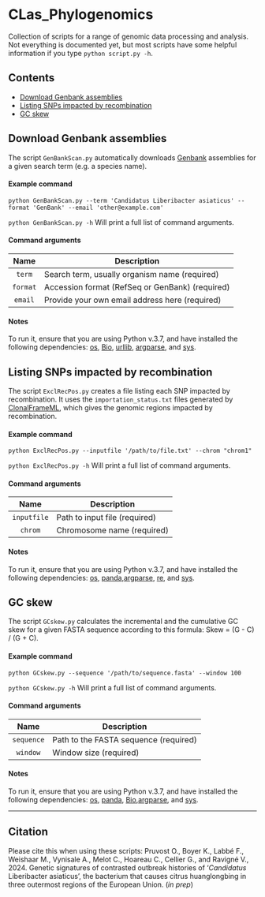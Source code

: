# CLas_Phylogenomics
Collection of scripts for a range of genomic data processing and analysis.
Not everything is documented yet, but most scripts have some helpful information if you type `python script.py -h`.

## Contents

* [Download Genbank assemblies](#Download-Genbank-assemblies)
* [Listing SNPs impacted by recombination](#Listing-SNPs-impacted-by-recombination)
* [GC skew](#GC-skew)

## Download Genbank assemblies
The script `GenBankScan.py` automatically downloads [Genbank](https://www.ncbi.nlm.nih.gov/genbank/) assemblies for a given search term (e.g. a species name).

#### Example command
`python GenBankScan.py --term 'Candidatus Liberibacter asiaticus' --format 'GenBank' --email 'other@example.com'`

`python GenBankScan.py -h` Will print a full list of command arguments.

#### Command arguments
| Name | Description |
| :--: | ----------- | 
| `term` | Search term, usually organism name (required) |
| `format`  | Accession format (RefSeq or GenBank) (required) |
| `email`  | Provide your own email address here (required) |

#### Notes
To run it, ensure that you are using Python v.3.7, and have installed the following dependencies: [os](https://docs.python.org/3/library/os.html), [Bio](https://biopython.org/), [urllib](https://docs.python.org/3/library/urllib.html), [argparse](https://docs.python.org/3/library/argparse.html), and [sys](https://docs.python.org/3/library/sys.html).

## Listing SNPs impacted by recombination
The script `ExclRecPos.py` creates a file listing each SNP impacted by recombination. It uses the `importation_status.txt` files generated by [ClonalFrameML](https://github.com/xavierdidelot/ClonalFrameML), which gives the genomic regions impacted by recombination.

#### Example command
`python ExclRecPos.py --inputfile '/path/to/file.txt' --chrom "chrom1"`

`python ExclRecPos.py -h` Will print a full list of command arguments.

#### Command arguments
| Name | Description |
| :--: | ----------- | 
| `inputfile` | Path to input file (required) |
| `chrom`  | Chromosome name (required) |

#### Notes
To run it, ensure that you are using Python v.3.7, and have installed the following dependencies: [os](https://docs.python.org/3/library/os.html), [panda](https://pandas.pydata.org/),[argparse](https://docs.python.org/3/library/argparse.html), [re](https://docs.python.org/3/library/re.html), and [sys](https://docs.python.org/3/library/sys.html).

## GC skew
The script `GCskew.py` calculates the incremental and the cumulative GC skew for a given FASTA sequence according to this formula: Skew = (G - C) / (G + C).

#### Example command
`python GCskew.py --sequence '/path/to/sequence.fasta' --window 100`

`python GCskew.py -h` Will print a full list of command arguments.

#### Command arguments
| Name | Description |
| :--: | ----------- | 
| `sequence` | Path to the FASTA sequence (required) |
| `window`  | Window size (required) |

#### Notes
To run it, ensure that you are using Python v.3.7, and have installed the following dependencies: [os](https://docs.python.org/3/library/os.html), [panda](https://pandas.pydata.org/), [Bio](https://biopython.org/),[argparse](https://docs.python.org/3/library/argparse.html), and [sys](https://docs.python.org/3/library/sys.html).

___
## Citation

Please cite this when using these scripts:
Pruvost O., Boyer K., Labbé F., Weishaar M., Vynisale A., Melot C., Hoareau C., Cellier G., and Ravigné V., 2024. Genetic signatures of contrasted outbreak histories of ‘*Candidatus* Liberibacter asiaticus’, the bacterium that causes citrus huanglongbing in three outermost regions of the European Union. (*in prep*)

